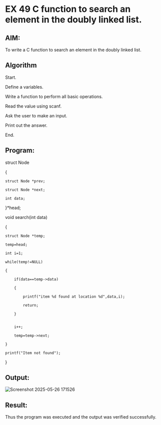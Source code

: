 # EX 49 C function to search an element in the doubly linked list.

## AIM:

To write a C function to search an element in the doubly linked list.

## Algorithm

Start.

Define a variables.

Write a function to perform all basic operations.

Read the value using scanf.

Ask the user to make an input.

Print out the answer.

End. 

## Program:

struct Node

{

    struct Node *prev;
    
    struct Node *next;
    
    int data;

}*head;

void search(int data)

{

    struct Node *temp;
    
    temp=head;
    
    int i=1;
    
    while(temp!=NULL)
    
    {
    
        if(data==temp->data)
        
        {
        
            printf("item %d found at location %d",data,i);
            
            return;
        
        }

        
        i++;
        
        temp=temp->next;
    
    }
    
    printf("Item not found");

}


## Output:

![Screenshot 2025-05-26 171526](https://github.com/user-attachments/assets/0fded8b2-4e57-4263-babe-ec5c9126742c)


## Result:

Thus the program was executed and the output was verified successfully.
